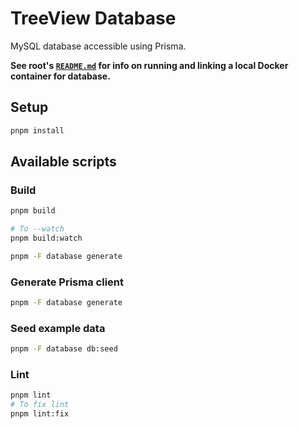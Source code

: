 # TreeView Database

MySQL database accessible using Prisma.

**See root's [`README.md`](../../README.md) for info on running and linking a local Docker container for database.**

## Setup

```bash
pnpm install
```

## Available scripts

### Build

```bash
pnpm build

# To --watch
pnpm build:watch
```

```bash
pnpm -F database generate
```

### Generate Prisma client

```bash
pnpm -F database generate
```

### Seed example data

```bash
pnpm -F database db:seed
```

### Lint

```bash
pnpm lint
# To fix lint
pnpm lint:fix
```
